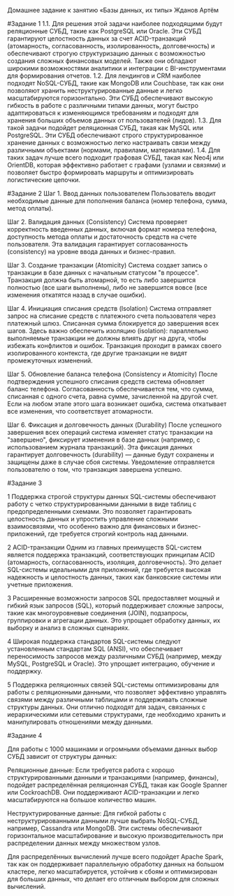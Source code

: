 Домашнее задание к занятию «Базы данных, их типы» Жданов Артём

#Задание 1
1.1.	Для решения этой задачи наиболее подходящими будут реляционные СУБД, такие как PostgreSQL или Oracle. Эти СУБД гарантируют целостность данных за счет ACID-транзакций (атомарность, согласованность, изолированность, долговечность) и обеспечивают строгую структуризацию данных с возможностью создания сложных финансовых моделей. Также они обладают широкими возможностями аналитики и интеграции с BI-инструментами для формирования отчетов.
1.2.	Для лендингов и CRM наиболее подходят NoSQL-СУБД, такие как MongoDB или Couchbase, так как они позволяют хранить неструктурированные данные и легко масштабируются горизонтально. Эти СУБД обеспечивают высокую гибкость в работе с различными типами данных, могут быстро адаптироваться к изменяющимся требованиям и подходят для хранения больших объемов данных от пользователей (лидов).
1.3.	Для такой задачи подойдет реляционная СУБД, такая как MySQL или PostgreSQL. Эти СУБД обеспечивают строго структурированное хранение данных с возможностью легко настраивать связи между различными объектами (нормами, правилами, материалами).
1.4.	Для таких задач лучше всего подходит графовая СУБД, такая как Neo4j или OrientDB, которая эффективно работает с графами (узлами и связями) и позволяет быстро формировать маршруты и оптимизировать логистические цепочки.

#Задание 2
Шаг 1. Ввод данных пользователем
Пользователь вводит необходимые данные для пополнения баланса (номер телефона, сумма, метод оплаты).

Шаг 2. Валидация данных (Consistency)
Система проверяет корректность введенных данных, включая формат номера телефона, доступность метода оплаты и достаточность средств на счете пользователя. Эта валидация гарантирует согласованность (consistency) на уровне ввода данных и бизнес-правил.

Шаг 3. Создание транзакции (Atomicity)
Система создает запись о транзакции в базе данных с начальным статусом "в процессе". Транзакция должна быть атомарной, то есть либо завершится полностью (все шаги выполнены), либо не завершится вовсе (все изменения откатятся назад в случае ошибки).

Шаг 4. Инициация списания средств (Isolation)
Система отправляет запрос на списание средств с платежного счета пользователя через платежный шлюз. Списанная сумма блокируется до завершения всех шагов. Здесь важно обеспечить изоляцию (isolation): параллельно выполняемые транзакции не должны влиять друг на друга, чтобы избежать конфликтов и ошибок. Транзакция проходит в рамках своего изолированного контекста, где другие транзакции не видят промежуточных изменений.

Шаг 5. Обновление баланса телефона (Consistency и Atomicity)
После подтверждения успешного списания средств система обновляет баланс телефона. Согласованность обеспечивается тем, что сумма, списанная с одного счета, равна сумме, зачисленной на другой счет. Если на любом этапе этого шага возникает ошибка, система откатывает все изменения, что соответствует атомарности.

Шаг 6. Фиксация и долговечность данных (Durability)
После успешного завершения всех операций система изменяет статус транзакции на "завершено", фиксирует изменения в базе данных (например, с использованием журнала транзакций). Эта фиксация данных гарантирует долговечность (durability) — данные будут сохранены и защищены даже в случае сбоя системы. Уведомление отправляется пользователю о том, что транзакция завершена успешно.

#Задание 3

1 Поддержка строгой структуры данных
SQL-системы обеспечивают работу с четко структурированными данными в виде таблиц с предопределенными схемами. Это позволяет гарантировать целостность данных и упростить управление сложными взаимосвязями, что особенно важно для финансовых и бизнес-приложений, где требуется строгий контроль над данными.

2 ACID-транзакции
Одним из главных преимуществ SQL-систем является поддержка транзакций, соответствующих принципам ACID (атомарность, согласованность, изоляция, долговечность). Это делает SQL-системы идеальными для приложений, где требуется высокая надежность и целостность данных, таких как банковские системы или учетные приложения.

3 Расширенные возможности запросов
SQL предоставляет мощный и гибкий язык запросов (SQL), который поддерживает сложные запросы, такие как многоуровневые соединения (JOIN), подзапросы, группировки и агрегации данных. Это упрощает обработку данных, их выборку и анализ в сложных сценариях.

4 Широкая поддержка стандартов
SQL-системы следуют установленным стандартам SQL (ANSI), что обеспечивает переносимость запросов между различными СУБД (например, между MySQL, PostgreSQL и Oracle). Это упрощает интеграцию, обучение и поддержку.

5 Поддержка реляционных связей
SQL-системы оптимизированы для работы с реляционными данными, что позволяет эффективно управлять связями между различными таблицами и поддерживать сложные структуры данных. Они отлично подходят для задач, связанных с иерархическими или сетевыми структурами, где необходимо хранить и манипулировать отношениями между данными.

#Задание 4

Для работы с 1000 машинами и огромными объемами данных выбор СУБД зависит от структуры данных:

Реляционные данные: Если требуется работа с хорошо структурированными данными и транзакциями (например, финансы), подойдет распределённая реляционная СУБД, такая как Google Spanner или CockroachDB. Они поддерживают ACID-транзакции и легко масштабируются на большое количество машин.

Неструктурированные данные: Для гибкой работы с неструктурированными данными лучше выбрать NoSQL-СУБД, например, Cassandra или MongoDB. Эти системы обеспечивают горизонтальное масштабирование и высокую производительность при распределении данных между множеством узлов.

Для распределённых вычислений лучше всего подойдет Apache Spark, так как он поддерживает параллельную обработку данных на большом кластере, легко масштабируется, устойчив к сбоям и оптимизирован для больших данных, что делает его отличным выбором для сложных вычислений.


